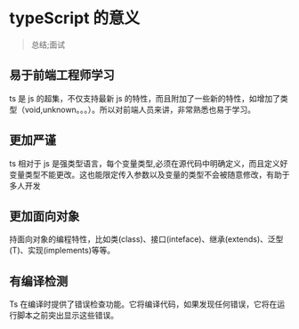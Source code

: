 
# typeScript 的意义
> 总结;面试

## 易于前端工程师学习
ts 是 js 的超集，不仅支持最新 js 的特性，而且附加了一些新的特性，如增加了类型（void,unknown。。。）。所以对前端人员来讲，非常熟悉也易于学习。

## 更加严谨
ts 相对于 js 是强类型语言，每个变量类型,必须在源代码中明确定义，而且定义好变量类型不能更改。这也能限定传入参数以及变量的类型不会被随意修改，有助于多人开发

## 更加面向对象
持面向对象的编程特性，比如类(class)、接口(inteface)、继承(extends)、泛型(T)、实现(implements)等等。

## 有编译检测
Ts 在编译时提供了错误检查功能。它将编译代码，如果发现任何错误，它将在运行脚本之前突出显示这些错误。